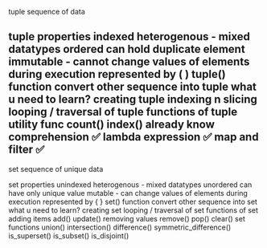 tuple
sequence of data

tuple properties
indexed
heterogenous - mixed datatypes
ordered
can hold duplicate element
immutable - cannot change values of elements during execution
represented by ( )
tuple() function convert other sequence into tuple
what u need to learn?
creating tuple
indexing n slicing
looping / traversal of tuple
functions of tuple
utility func
count()
index()
already know
comprehension ✅
lambda expression ✅
map and filter ✅
--

set
sequence of unique data

set properties
unindexed
heterogenous - mixed datatypes
unordered
can have only unique value
mutable - can change values of elements during execution
represented by { }
set() function convert other sequence into set
what u need to learn?
creating set
looping / traversal of set
functions of set
adding items
add()
update()
removing values
remove()
pop()
clear()
set functions
union()
intersection()
difference()
symmetric_difference()
is_superset()
is_subset()
is_disjoint()